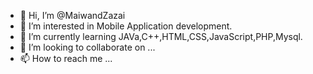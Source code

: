 - 👋 Hi, I’m @MaiwandZazai
- 👀 I’m interested in Mobile Application development.
- 🌱 I’m currently learning JAVa,C++,HTML,CSS,JavaScript,PHP,Mysql.
- 💞️ I’m looking to collaborate on ...
- 📫 How to reach me ...

<!---
MaiwandZazai/MaiwandZazai is a ✨ special ✨ repository because its `README.md` (this file) appears on your GitHub profile.
You can click the Preview link to take a look at your changes.
--->
